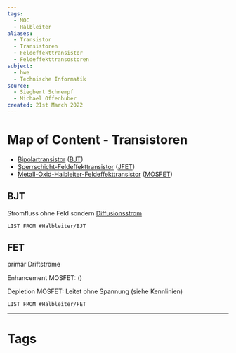 ```yaml
---
tags:
  - MOC
  - Halbleiter
aliases:
  - Transistor
  - Transistoren
  - Feldeffekttransistor
  - Feldeffekttransostoren
subject:
  - hwe
  - Technische Informatik
source:
  - Siegbert Schrempf
  - Michael Offenhuber
created: 21st March 2022
---
```


# Map of Content - Transistoren

- [Bipolartransistor](Bipolartransistor.md) ([BJT](Bipolartransistor.md))
- [Sperrschicht-Feldeffekttransistor](Sperrschicht-Feldeffekttransistor.md) ([JFET](Sperrschicht-Feldeffekttransistor.md))
- [Metall-Oxid-Halbleiter-Feldeffekttransistor](Metall-Oxid-Halbleiter-Feldeffekttransistor.md) ([MOSFET](Metall-Oxid-Halbleiter-Feldeffekttransistor.md))

## BJT

Stromfluss ohne Feld sondern [Diffusionsstrom](https://de.wikipedia.org/wiki/Diffusionsstrom)

```dataview
LIST FROM #Halbleiter/BJT 
```

## FET

primär Driftströme

Enhancement MOSFET: ()

Depletion MOSFET: Leitet ohne Spannung (siehe Kennlinien)

```dataview
LIST FROM #Halbleiter/FET
```




---

# Tags